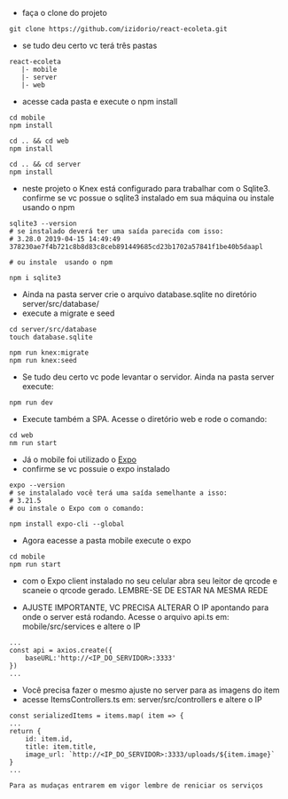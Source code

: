 - faça o clone do projeto
````
git clone https://github.com/izidorio/react-ecoleta.git
````
 - se tudo deu certo vc terá três pastas
 ````
 react-ecoleta
    |- mobile
    |- server
    |- web   
 ````
- acesse cada pasta e execute o npm install
````
cd mobile 
npm install

cd .. && cd web
npm install

cd .. && cd server
npm install

````
- neste projeto o Knex está configurado para trabalhar com o Sqlite3. confirme se vc possue o sqlite3 instalado em sua máquina ou instale usando o npm
````
sqlite3 --version
# se instalado deverá ter uma saída parecida com isso:
# 3.28.0 2019-04-15 14:49:49 378230ae7f4b721c8b8d83c8ceb891449685cd23b1702a57841f1be40b5daapl

# ou instale  usando o npm

npm i sqlite3
````

- Ainda na pasta server crie o arquivo database.sqlite no diretório server/src/database/
- execute a migrate e seed

````
cd server/src/database
touch database.sqlite

npm run knex:migrate
npm run knex:seed
````
- Se tudo deu certo vc pode levantar o servidor. Ainda na pasta server execute:
````
npm run dev
````
- Execute também a SPA. Acesse o diretório web e rode o comando:
````
cd web
nm run start
````
- Já o mobile foi utilizado o [Expo](https://expo.io/learn)
- confirme se vc possuie o expo instalado
````
expo --version
# se instalalado você terá uma saída semelhante a isso:
# 3.21.5
# ou instale o Expo com o comando:

npm install expo-cli --global
````
- Agora eacesse a pasta mobile execute o expo
````
cd mobile
npm run start
````
- com o Expo client instalado no seu celular abra seu leitor de qrcode e scaneie o qrcode gerado. LEMBRE-SE DE ESTAR NA MESMA REDE

- AJUSTE IMPORTANTE, VC PRECISA ALTERAR O IP apontando para onde o server está rodando. Acesse o arquivo api.ts em: mobile/src/services e altere o IP
````
...
const api = axios.create({
    baseURL:'http://<IP_DO_SERVIDOR>:3333'
})
...
````
- Você precisa fazer o mesmo ajuste no server para as imagens do item 
- acesse ItemsControllers.ts em: server/src/controllers e altere o IP
````
const serializedItems = items.map( item => {
...
return { 
    id: item.id,
    title: item.title,
    image_url: `http://<IP_DO_SERVIDOR>:3333/uploads/${item.image}`
}
...

Para as mudaças entrarem em vigor lembre de reniciar os serviços

